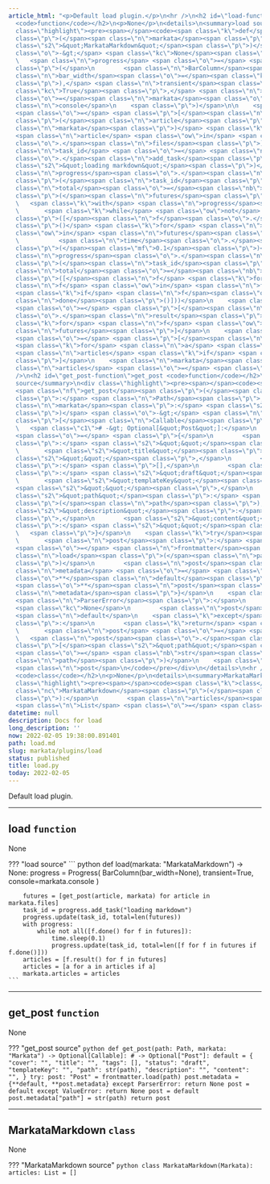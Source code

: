 ```yaml
---
article_html: "<p>Default load plugin.</p>\n<hr />\n<h2 id=\"load-function\">load
  <code>function</code></h2>\n<p>None</p>\n<details>\n<summary>load source</summary>\n<div
  class=\"highlight\"><pre><span></span><code><span class=\"k\">def</span> <span class=\"nf\">load</span><span
  class=\"p\">(</span><span class=\"n\">markata</span><span class=\"p\">:</span> <span
  class=\"s2\">&quot;MarkataMarkdown&quot;</span><span class=\"p\">)</span> <span
  class=\"o\">-&gt;</span> <span class=\"kc\">None</span><span class=\"p\">:</span>\n
  \   <span class=\"n\">progress</span> <span class=\"o\">=</span> <span class=\"n\">Progress</span><span
  class=\"p\">(</span>\n        <span class=\"n\">BarColumn</span><span class=\"p\">(</span><span
  class=\"n\">bar_width</span><span class=\"o\">=</span><span class=\"kc\">None</span><span
  class=\"p\">),</span> <span class=\"n\">transient</span><span class=\"o\">=</span><span
  class=\"kc\">True</span><span class=\"p\">,</span> <span class=\"n\">console</span><span
  class=\"o\">=</span><span class=\"n\">markata</span><span class=\"o\">.</span><span
  class=\"n\">console</span>\n    <span class=\"p\">)</span>\n\n    <span class=\"n\">futures</span>
  <span class=\"o\">=</span> <span class=\"p\">[</span><span class=\"n\">get_post</span><span
  class=\"p\">(</span><span class=\"n\">article</span><span class=\"p\">,</span> <span
  class=\"n\">markata</span><span class=\"p\">)</span> <span class=\"k\">for</span>
  <span class=\"n\">article</span> <span class=\"ow\">in</span> <span class=\"n\">markata</span><span
  class=\"o\">.</span><span class=\"n\">files</span><span class=\"p\">]</span>\n    <span
  class=\"n\">task_id</span> <span class=\"o\">=</span> <span class=\"n\">progress</span><span
  class=\"o\">.</span><span class=\"n\">add_task</span><span class=\"p\">(</span><span
  class=\"s2\">&quot;loading markdown&quot;</span><span class=\"p\">)</span>\n    <span
  class=\"n\">progress</span><span class=\"o\">.</span><span class=\"n\">update</span><span
  class=\"p\">(</span><span class=\"n\">task_id</span><span class=\"p\">,</span> <span
  class=\"n\">total</span><span class=\"o\">=</span><span class=\"nb\">len</span><span
  class=\"p\">(</span><span class=\"n\">futures</span><span class=\"p\">))</span>\n
  \   <span class=\"k\">with</span> <span class=\"n\">progress</span><span class=\"p\">:</span>\n
  \       <span class=\"k\">while</span> <span class=\"ow\">not</span> <span class=\"nb\">all</span><span
  class=\"p\">([</span><span class=\"n\">f</span><span class=\"o\">.</span><span class=\"n\">done</span><span
  class=\"p\">()</span> <span class=\"k\">for</span> <span class=\"n\">f</span> <span
  class=\"ow\">in</span> <span class=\"n\">futures</span><span class=\"p\">]):</span>\n
  \           <span class=\"n\">time</span><span class=\"o\">.</span><span class=\"n\">sleep</span><span
  class=\"p\">(</span><span class=\"mf\">0.1</span><span class=\"p\">)</span>\n            <span
  class=\"n\">progress</span><span class=\"o\">.</span><span class=\"n\">update</span><span
  class=\"p\">(</span><span class=\"n\">task_id</span><span class=\"p\">,</span> <span
  class=\"n\">total</span><span class=\"o\">=</span><span class=\"nb\">len</span><span
  class=\"p\">([</span><span class=\"n\">f</span> <span class=\"k\">for</span> <span
  class=\"n\">f</span> <span class=\"ow\">in</span> <span class=\"n\">futures</span>
  <span class=\"k\">if</span> <span class=\"n\">f</span><span class=\"o\">.</span><span
  class=\"n\">done</span><span class=\"p\">()]))</span>\n    <span class=\"n\">articles</span>
  <span class=\"o\">=</span> <span class=\"p\">[</span><span class=\"n\">f</span><span
  class=\"o\">.</span><span class=\"n\">result</span><span class=\"p\">()</span> <span
  class=\"k\">for</span> <span class=\"n\">f</span> <span class=\"ow\">in</span> <span
  class=\"n\">futures</span><span class=\"p\">]</span>\n    <span class=\"n\">articles</span>
  <span class=\"o\">=</span> <span class=\"p\">[</span><span class=\"n\">a</span>
  <span class=\"k\">for</span> <span class=\"n\">a</span> <span class=\"ow\">in</span>
  <span class=\"n\">articles</span> <span class=\"k\">if</span> <span class=\"n\">a</span><span
  class=\"p\">]</span>\n    <span class=\"n\">markata</span><span class=\"o\">.</span><span
  class=\"n\">articles</span> <span class=\"o\">=</span> <span class=\"n\">articles</span>\n</code></pre></div>\n</details>\n<hr
  />\n<h2 id=\"get_post-function\">get_post <code>function</code></h2>\n<p>None</p>\n<details>\n<summary>get_post
  source</summary>\n<div class=\"highlight\"><pre><span></span><code><span class=\"k\">def</span>
  <span class=\"nf\">get_post</span><span class=\"p\">(</span><span class=\"n\">path</span><span
  class=\"p\">:</span> <span class=\"n\">Path</span><span class=\"p\">,</span> <span
  class=\"n\">markata</span><span class=\"p\">:</span> <span class=\"s2\">&quot;Markata&quot;</span><span
  class=\"p\">)</span> <span class=\"o\">-&gt;</span> <span class=\"n\">Optional</span><span
  class=\"p\">[</span><span class=\"n\">Callable</span><span class=\"p\">]:</span>\n
  \   <span class=\"c1\"># -&gt; Optional[&quot;Post&quot;]:</span>\n    <span class=\"n\">default</span>
  <span class=\"o\">=</span> <span class=\"p\">{</span>\n        <span class=\"s2\">&quot;cover&quot;</span><span
  class=\"p\">:</span> <span class=\"s2\">&quot;&quot;</span><span class=\"p\">,</span>\n
  \       <span class=\"s2\">&quot;title&quot;</span><span class=\"p\">:</span> <span
  class=\"s2\">&quot;&quot;</span><span class=\"p\">,</span>\n        <span class=\"s2\">&quot;tags&quot;</span><span
  class=\"p\">:</span> <span class=\"p\">[],</span>\n        <span class=\"s2\">&quot;status&quot;</span><span
  class=\"p\">:</span> <span class=\"s2\">&quot;draft&quot;</span><span class=\"p\">,</span>\n
  \       <span class=\"s2\">&quot;templateKey&quot;</span><span class=\"p\">:</span>
  <span class=\"s2\">&quot;&quot;</span><span class=\"p\">,</span>\n        <span
  class=\"s2\">&quot;path&quot;</span><span class=\"p\">:</span> <span class=\"nb\">str</span><span
  class=\"p\">(</span><span class=\"n\">path</span><span class=\"p\">),</span>\n        <span
  class=\"s2\">&quot;description&quot;</span><span class=\"p\">:</span> <span class=\"s2\">&quot;&quot;</span><span
  class=\"p\">,</span>\n        <span class=\"s2\">&quot;content&quot;</span><span
  class=\"p\">:</span> <span class=\"s2\">&quot;&quot;</span><span class=\"p\">,</span>\n
  \   <span class=\"p\">}</span>\n    <span class=\"k\">try</span><span class=\"p\">:</span>\n
  \       <span class=\"n\">post</span><span class=\"p\">:</span> <span class=\"s2\">&quot;Post&quot;</span>
  <span class=\"o\">=</span> <span class=\"n\">frontmatter</span><span class=\"o\">.</span><span
  class=\"n\">load</span><span class=\"p\">(</span><span class=\"n\">path</span><span
  class=\"p\">)</span>\n        <span class=\"n\">post</span><span class=\"o\">.</span><span
  class=\"n\">metadata</span> <span class=\"o\">=</span> <span class=\"p\">{</span><span
  class=\"o\">**</span><span class=\"n\">default</span><span class=\"p\">,</span>
  <span class=\"o\">**</span><span class=\"n\">post</span><span class=\"o\">.</span><span
  class=\"n\">metadata</span><span class=\"p\">}</span>\n    <span class=\"k\">except</span>
  <span class=\"n\">ParserError</span><span class=\"p\">:</span>\n        <span class=\"k\">return</span>
  <span class=\"kc\">None</span>\n        <span class=\"n\">post</span> <span class=\"o\">=</span>
  <span class=\"n\">default</span>\n    <span class=\"k\">except</span> <span class=\"ne\">ValueError</span><span
  class=\"p\">:</span>\n        <span class=\"k\">return</span> <span class=\"kc\">None</span>\n
  \       <span class=\"n\">post</span> <span class=\"o\">=</span> <span class=\"n\">default</span>\n
  \   <span class=\"n\">post</span><span class=\"o\">.</span><span class=\"n\">metadata</span><span
  class=\"p\">[</span><span class=\"s2\">&quot;path&quot;</span><span class=\"p\">]</span>
  <span class=\"o\">=</span> <span class=\"nb\">str</span><span class=\"p\">(</span><span
  class=\"n\">path</span><span class=\"p\">)</span>\n    <span class=\"k\">return</span>
  <span class=\"n\">post</span>\n</code></pre></div>\n</details>\n<hr />\n<h2 id=\"markatamarkdown-class\">MarkataMarkdown
  <code>class</code></h2>\n<p>None</p>\n<details>\n<summary>MarkataMarkdown source</summary>\n<div
  class=\"highlight\"><pre><span></span><code><span class=\"k\">class</span> <span
  class=\"nc\">MarkataMarkdown</span><span class=\"p\">(</span><span class=\"n\">Markata</span><span
  class=\"p\">):</span>\n        <span class=\"n\">articles</span><span class=\"p\">:</span>
  <span class=\"n\">List</span> <span class=\"o\">=</span> <span class=\"p\">[]</span>\n</code></pre></div>\n</details>"
datetime: null
description: Docs for load
long_description: ''
now: 2022-02-05 19:38:00.891401
path: load.md
slug: markata/plugins/load
status: published
title: load.py
today: 2022-02-05
---
```


Default load plugin.


---

## load `function`

None

??? "load source"
    ``` python
    def load(markata: "MarkataMarkdown") -> None:
        progress = Progress(
            BarColumn(bar_width=None), transient=True, console=markata.console
        )

        futures = [get_post(article, markata) for article in markata.files]
        task_id = progress.add_task("loading markdown")
        progress.update(task_id, total=len(futures))
        with progress:
            while not all([f.done() for f in futures]):
                time.sleep(0.1)
                progress.update(task_id, total=len([f for f in futures if f.done()]))
        articles = [f.result() for f in futures]
        articles = [a for a in articles if a]
        markata.articles = articles
    ```


---

## get_post `function`

None

??? "get_post source"
    ``` python
    def get_post(path: Path, markata: "Markata") -> Optional[Callable]:
        # -> Optional["Post"]:
        default = {
            "cover": "",
            "title": "",
            "tags": [],
            "status": "draft",
            "templateKey": "",
            "path": str(path),
            "description": "",
            "content": "",
        }
        try:
            post: "Post" = frontmatter.load(path)
            post.metadata = {**default, **post.metadata}
        except ParserError:
            return None
            post = default
        except ValueError:
            return None
            post = default
        post.metadata["path"] = str(path)
        return post
    ```


---

## MarkataMarkdown `class`

None

??? "MarkataMarkdown source"
    ``` python
    class MarkataMarkdown(Markata):
            articles: List = []
    ```
